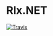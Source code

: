 # Rlx.NET

[![Travis](https://img.shields.io/travis/joncloud/rlx-net.svg)](https://travis-ci.org/joncloud/rlx-net/)
